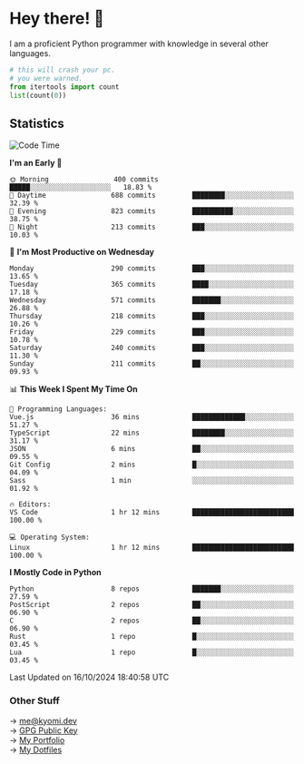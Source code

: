 # Hey there! 👋

I am a proficient Python programmer with knowledge in several other languages.

```py
# this will crash your pc.
# you were warned.
from itertools import count
list(count(0))
```

## Statistics
<!--START_SECTION:waka-->
![Code Time](http://img.shields.io/badge/Code%20Time-1%2C618%20hrs%2024%20mins-blue)

**I'm an Early 🐤** 

```text
🌞 Morning                400 commits         █████░░░░░░░░░░░░░░░░░░░░   18.83 % 
🌆 Daytime                688 commits         ████████░░░░░░░░░░░░░░░░░   32.39 % 
🌃 Evening                823 commits         ██████████░░░░░░░░░░░░░░░   38.75 % 
🌙 Night                  213 commits         ███░░░░░░░░░░░░░░░░░░░░░░   10.03 % 
```
📅 **I'm Most Productive on Wednesday** 

```text
Monday                   290 commits         ███░░░░░░░░░░░░░░░░░░░░░░   13.65 % 
Tuesday                  365 commits         ████░░░░░░░░░░░░░░░░░░░░░   17.18 % 
Wednesday                571 commits         ███████░░░░░░░░░░░░░░░░░░   26.88 % 
Thursday                 218 commits         ███░░░░░░░░░░░░░░░░░░░░░░   10.26 % 
Friday                   229 commits         ███░░░░░░░░░░░░░░░░░░░░░░   10.78 % 
Saturday                 240 commits         ███░░░░░░░░░░░░░░░░░░░░░░   11.30 % 
Sunday                   211 commits         ██░░░░░░░░░░░░░░░░░░░░░░░   09.93 % 
```


📊 **This Week I Spent My Time On** 

```text
💬 Programming Languages: 
Vue.js                   36 mins             █████████████░░░░░░░░░░░░   51.27 % 
TypeScript               22 mins             ████████░░░░░░░░░░░░░░░░░   31.17 % 
JSON                     6 mins              ██░░░░░░░░░░░░░░░░░░░░░░░   09.55 % 
Git Config               2 mins              █░░░░░░░░░░░░░░░░░░░░░░░░   04.09 % 
Sass                     1 min               ░░░░░░░░░░░░░░░░░░░░░░░░░   01.92 % 

🔥 Editors: 
VS Code                  1 hr 12 mins        █████████████████████████   100.00 % 

💻 Operating System: 
Linux                    1 hr 12 mins        █████████████████████████   100.00 % 
```

**I Mostly Code in Python** 

```text
Python                   8 repos             ███████░░░░░░░░░░░░░░░░░░   27.59 % 
PostScript               2 repos             ██░░░░░░░░░░░░░░░░░░░░░░░   06.90 % 
C                        2 repos             ██░░░░░░░░░░░░░░░░░░░░░░░   06.90 % 
Rust                     1 repo              █░░░░░░░░░░░░░░░░░░░░░░░░   03.45 % 
Lua                      1 repo              █░░░░░░░░░░░░░░░░░░░░░░░░   03.45 % 
```




 Last Updated on 16/10/2024 18:40:58 UTC
<!--END_SECTION:waka-->

### Other Stuff

→ [me@kyomi.dev](mailto:me@kyomi.dev)\
→ [GPG Public Key](https://github.com/bitterteriyaki.gpg)\
→ [My Portfolio](https://kyomi.dev)\
→ [My Dotfiles](https://github.com/bitterteriyaki/dotfiles)
